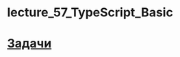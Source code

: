 # lecture_57_TypeScript_Basic
#  [Задачи ](https://github.com/schoolteacherMP/lecture_57_TypeScript_Basic/blob/main/tasks.md)    
